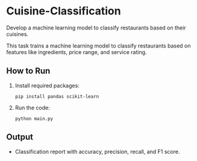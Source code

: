 # Cuisine-Classification
Develop a machine learning model to classify restaurants based on their cuisines.

This task trains a machine learning model to classify restaurants based on features like ingredients, price range, and service rating.

## How to Run
1. Install required packages:
   ```
   pip install pandas scikit-learn
   ```
2. Run the code:
   ```
   python main.py
   ```

## Output
- Classification report with accuracy, precision, recall, and F1 score.
